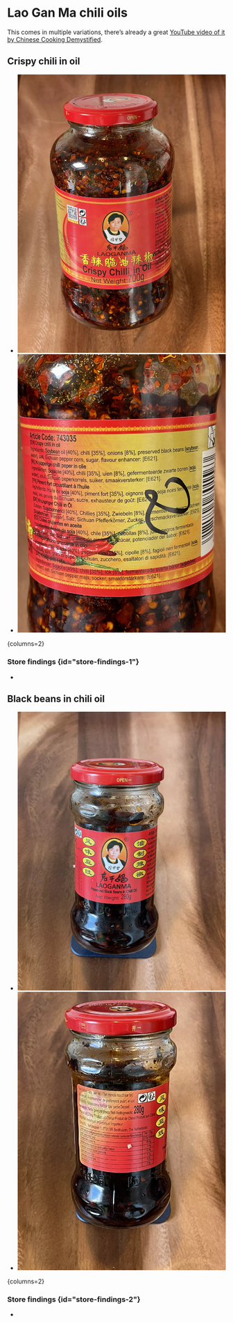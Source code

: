 # Lao Gan Ma chili oils

<primary-label ref="ingr"/>
<secondary-label ref="cn"/>

This comes in multiple variations, there’s already a great [YouTube video of it by Chinese Cooking Demystified](https://www.youtube.com/watch?v=MVh7Fu0_Y1o).

## Crispy chili in oil

* ![Front side of the packaging](./photos/laoganma-crispy-chili-in-oil-front.webp)
* ![Back side of the packaging](./photos/laoganma-crispy-chili-in-oil-ingredients.webp)

{columns=2}

### Store findings {id="store-findings-1"}

- [](Stores-Suppliers.md#beta-asia-supermarkt)

## Black beans in chili oil

* ![Front side of the packaging](./photos/laoganma-black-beans-in-chili-oil-front.webp)
* ![Back side of the packaging](./photos/laoganma-black-beans-in-chili-oil-ingredients.webp)

{columns=2}

### Store findings {id="store-findings-2"}

- [](Stores-Suppliers.md#beta-asia-supermarkt)
